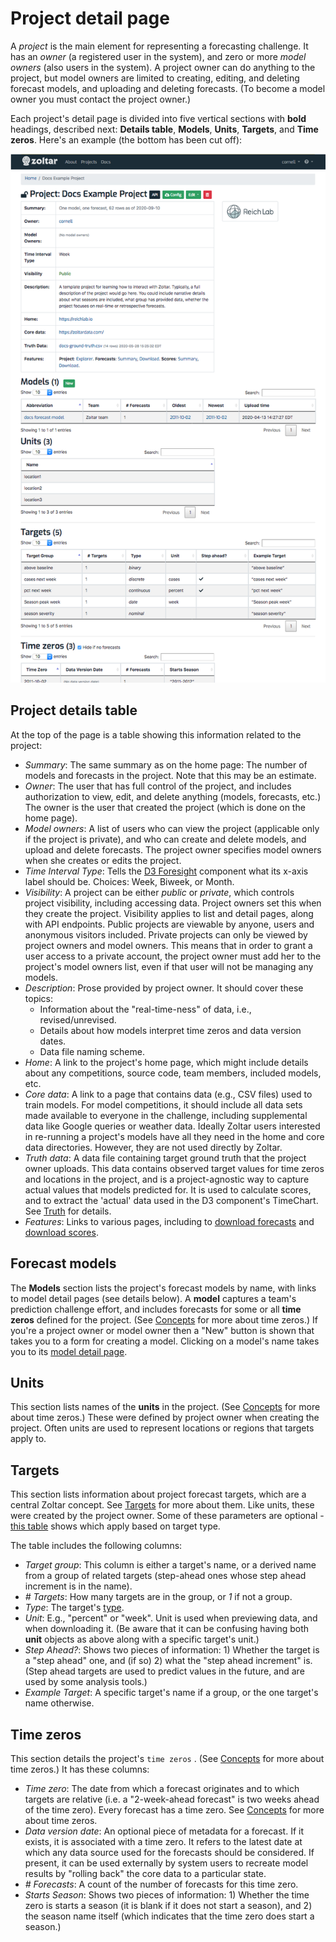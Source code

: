 # Project detail page

A *project* is the main element for representing a forecasting challenge. It has an *owner* (a registered user in the system), and zero or more *model owners* (also users in the system). A project owner can do anything to the project, but model owners are limited to creating, editing, and deleting forecast models, and uploading and deleting forecasts. (To become a model owner you must contact the project owner.)

Each project's detail page is divided into five vertical sections with **bold** headings, described next: **Details table**, **Models**, **Units**, **Targets**, and **Time zeros**. Here's an example (the bottom has been cut off):

![Project detail page](img/project-detail-page.png "Project detail page")


## Project details table

At the top of the page is a table showing this information related to the project:

- _Summary_: The same summary as on the home page: The number of models and forecasts in the project. Note that this may be an estimate.
- _Owner_: The user that has full control of the project, and includes authorization to view, edit, and delete anything (models, forecasts, etc.) The owner is the user that created the project (which is done on the home page).
- _Model owners_: A list of users who can view the project (applicable only if the project is private), and who can create and delete models, and upload and delete forecasts. The project owner specifies model owners when she creates or edits the project.
- _Time Interval Type_: Tells the [D3 Foresight](https://github.com/reichlab/d3-foresight) component what its x-axis label should be. Choices: Week, Biweek, or Month.
- _Visibility_: A project can be either _public_ or _private_, which controls project visibility, including accessing data. Project owners set this when they create the project. Visibility applies to list and detail pages, along with API endpoints. Public projects are viewable by anyone, users and anonymous visitors included. Private projects can only be viewed by project owners and model owners. This means that in order to grant a user access to a private account, the project owner must add her to the project's model owners list, even if that user will not be managing any models.
- _Description_: Prose provided by project owner. It should cover these topics:
    - Information about the "real-time-ness" of data, i.e., revised/unrevised.
    - Details about how models interpret time zeros and data version dates.
    - Data file naming scheme.
- _Home_: A link to the project's home page, which might include details about any competitions, source code, team members, included models, etc.
- _Core data_: A link to a page that contains data (e.g., CSV files) used to train models. For model competitions, it should include all data sets made available to everyone in the challenge, including supplemental data like Google queries or weather data. Ideally Zoltar users interested in re-running a project's models have all they need in the home and core data directories. However, they are not used directly by Zoltar.
- _Truth data_: A data file containing target ground truth that the project owner uploads. This data contains observed target values for time zeros and locations in the project, and is a project-agnostic way to capture actual values that models predicted for. It is used to calculate scores, and to extract the 'actual' data used in the D3 component's TimeChart. See [Truth](Truth.md) for details.
- _Features_: Links to various pages, including to [download forecasts](Forecasts.md#download-multiple-forecasts) and [download scores](Scoring.md#downloading-scores). 


## Forecast models

The **Models** section lists the project's forecast models by name, with links to model detail pages (see details below). A **model** captures a team's prediction challenge effort, and includes forecasts for some or all **time zeros** defined for the project. (See [Concepts](Concepts.md) for more about time zeros.) If you're a project owner or model owner then a "New" button is shown that takes you to a form for creating a model. Clicking on a model's name takes you to its [model detail page](ModelDetailPage.md).


## Units

This section lists names of the **units** in the project. (See [Concepts](Concepts.md) for more about time zeros.) These were defined by project owner when creating the project. Often units are used to represent locations or regions that targets apply to.


## Targets

This section lists information about project forecast targets, which are a central Zoltar concept. See [Targets](Targets.md) for more about them. Like units, these were created by the project owner. Some of these parameters are optional - [this table](Targets.md#summary-of-allowed-optional-and-required-parameters-by-target-type) shows which apply based on target type.

The table includes the following columns:

- _Target group_: This column is either a target's name, or a derived name from a group of related targets (step-ahead ones whose step ahead increment is in the name).
- _# Targets_: How many targets are in the group, or _1_ if not a group.
- _Type_: The target's [type](Targets.md#target-types).
- _Unit_: E.g., "percent" or "week". Unit is used when previewing data, and when downloading it. (Be aware that it can be confusing having both **unit** objects as above along with a specific target's unit.)
- _Step Ahead?_: Shows two pieces of information: 1) Whether the target is a "step ahead" one, and (if so) 2) what the "step ahead increment" is. (Step ahead targets are used to predict values in the future, and are used by some analysis tools.)
- _Example Target_: A specific target's name if a group, or the one target's name otherwise.


## Time zeros

This section details the project's `time zeros` . (See [Concepts](Concepts.md) for more about time zeros.) It has these columns:

- _Time zero_: The date from which a forecast originates and to which targets are relative (i.e. a "2-week-ahead forecast" is two weeks ahead of the time zero). Every forecast has a time zero. See [Concepts](Concepts.md) for more about time zeros.
- _Data version date_: An optional piece of metadata for a forecast. If it exists, it is associated with a time zero. It refers to the latest date at which any data source used for the forecasts should be considered. If present, it can be used externally by system users to recreate model results by "rolling back" the core data to a particular state.
- _# Forecasts_: A count of the number of forecasts for this time zero.
- _Starts Season_: Shows two pieces of information: 1) Whether the time zero is starts a season (it is blank if it does not start a season), and 2) the season name itself (which indicates that the time zero does start a season.)

